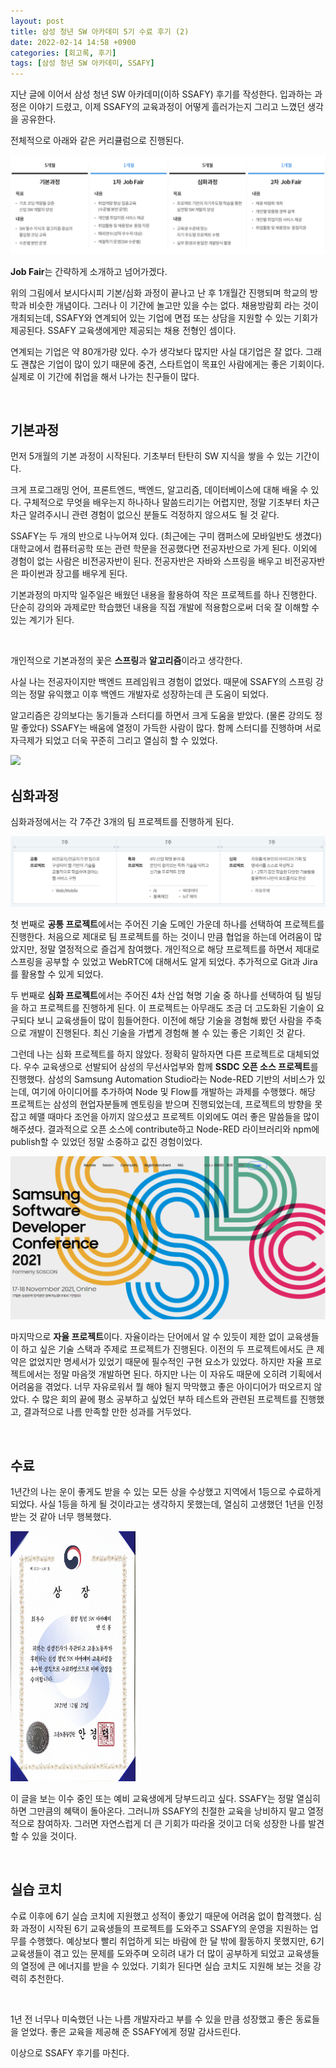 ```yaml
---
layout: post
title: 삼성 청년 SW 아카데미 5기 수료 후기 (2)
date: 2022-02-14 14:58 +0900
categories: [회고록, 후기]
tags: [삼성 청년 SW 아카데미, SSAFY]
---
```




지난 글에 이어서 삼성 청년 SW 아카데미(이하 SSAFY) 후기를 작성한다. 입과하는 과정은 이야기 드렸고, 이제 SSAFY의 교육과정이 어떻게 흘러가는지 그리고 느꼈던 생각을 공유한다.

전체적으로 아래와 같은 커리큘럼으로 진행된다. 

![ssafy](/assets/img/ssafy1.png)

**Job Fair**는 간략하게 소개하고 넘어가겠다. 

위의 그림에서 보시다시피 기본/심화 과정이 끝나고 난 후 1개월간 진행되며 학교의 방학과 비슷한 개념이다. 그러나 이 기간에 놀고만 있을 수는 없다. 채용방람회 라는 것이 개최되는데, SSAFY와 연계되어 있는 기업에 면접 또는 상담을 지원할 수 있는 기회가 제공된다. SSAFY 교육생에게만 제공되는 채용 전형인 셈이다. 

연계되는 기업은 약 80개가량 있다. 수가 생각보다 많지만 사실 대기업은 잘 없다. 그래도 괜찮은 기업이 많이 있기 때문에 중견, 스타트업이 목표인 사람에게는 좋은 기회이다. 실제로 이 기간에 취업을 해서 나가는 친구들이 많다.

<br>

## 기본과정

먼저 5개월의 기본 과정이 시작된다. 기초부터 탄탄히 SW 지식을 쌓을 수 있는 기간이다. 

크게 프로그래밍 언어, 프론트엔드, 백엔드, 알고리즘, 데이터베이스에 대해 배울 수 있다. 구체적으로 무엇을 배우는지 하나하나 말씀드리기는 어렵지만, 정말 기초부터 차근차근 알려주시니 관련 경험이 없으신 분들도 걱정하지 않으셔도 될 것 같다.

SSAFY는 두 개의 반으로 나누어져 있다. (최근에는 구미 캠퍼스에 모바일반도 생겼다) 대학교에서 컴퓨터공학 또는 관련 학문을 전공했다면 전공자반으로 가게 된다. 이외에 경험이 없는 사람은 비전공자반이 된다. 전공자반은 자바와 스프링을 배우고 비전공자반은 파이썬과 장고를 배우게 된다. 

기본과정의 마지막 일주일은 배웠던 내용을 활용하여 작은 프로젝트를 하나 진행한다. 단순히 강의와 과제로만 학습했던 내용을 직접 개발에 적용함으로써 더욱 잘 이해할 수 있는 계기가 된다.

<br>

개인적으로 기본과정의 꽃은 **스프링**과 **알고리즘**이라고 생각한다.

사실 나는 전공자이지만 백엔드 프레임워크 경험이 없었다. 때문에 SSAFY의 스프링 강의는 정말 유익했고 이후 백엔드 개발자로 성장하는데 큰 도움이 되었다. 

알고리즘은 강의보다는 동기들과 스터디를 하면서 크게 도움을 받았다. (물론 강의도 정말 좋았다) SSAFY는 배움에 열정이 가득한 사람이 많다. 함께 스터디를 진행하며 서로 자극제가 되었고 더욱 꾸준히 그리고 열심히 할 수 있었다.

<img src="http://mazassumnida.wtf/api/generate_badge?boj=heung"/>

<br>

## 심화과정

심화과정에서는 각 7주간 3개의 팀 프로젝트를 진행하게 된다.

![ssafy](/assets/img/ssafy2.png)

첫 번째로 **공통 프로젝트**에서는 주어진 기술 도메인 가운데 하나를 선택하여 프로젝트를 진행한다. 처음으로 제대로 팀 프로젝트를 하는 것이니 만큼 협업을 하는데 어려움이 많았지만, 정말 열정적으로 즐겁게 참여했다. 개인적으로 해당 프로젝트를 하면서 제대로 스프링을 공부할 수 있었고 WebRTC에 대해서도 알게 되었다. 추가적으로 Git과 Jira를 활용할 수 있게 되었다.

두 번째로 **심화 프로젝트**에서는 주어진 4차 산업 혁명 기술 중 하나를 선택하여 팀 빌딩을 하고 프로젝트를 진행하게 된다. 이 프로젝트는 아무래도 조금 더 고도화된 기술이 요구되다 보니 교육생들이 많이 힘들어한다. 이전에 해당 기술을 경험해 봤던 사람을 주축으로 개발이 진행된다. 최신 기술을 가볍게 경험해 볼 수 있는 좋은 기회인 것 같다. 

그런데 나는 심화 프로젝트를 하지 않았다. 정확히 말하자면 다른 프로젝트로 대체되었다. 우수 교육생으로 선발되어 삼성의 무선사업부와 함께 **SSDC 오픈 소스 프로젝트**를 진행했다. 삼성의 Samsung Automation Studio라는 Node-RED 기반의 서비스가 있는데, 여기에 아이디어를 추가하여 Node 및 Flow를 개발하는 과제를 수행했다. 해당 프로젝트는 삼성의 현업자분들께 멘토링을 받으며 진행되었는데, 프로젝트의 방향을 못 잡고 헤맬 때마다 조언을 아끼지 않으셨고 프로젝트 이외에도 여러 좋은 말씀들을 많이 해주셨다. 결과적으로 오픈 소스에 contribute하고 Node-RED 라이브러리와 npm에 publish할 수 있었던 정말 소중하고 값진 경험이었다.

![ssafy](/assets/img/ssdc.png)

마지막으로 **자율 프로젝트**이다. 자율이라는 단어에서 알 수 있듯이 제한 없이 교육생들이 하고 싶은 기술 스택과 주제로 프로젝트가 진행된다. 이전의 두 프로젝트에서도 큰 제약은 없었지만 명세서가 있었기 때문에 필수적인 구현 요소가 있었다. 하지만 자율 프로젝트에서는 정말 마음껏 개발하면 된다. 하지만 나는 이 자유도 때문에 오히려 기획에서 어려움을 겪었다. 너무 자유로워서 뭘 해야 될지 막막했고 좋은 아이디어가 떠오르지 않았다. 수 많은 회의 끝에 평소 공부하고 싶었던 부하 테스트와 관련된 프로젝트를 진행했고, 결과적으로 나름 만족할 만한 성과를 거두었다. 

<br>

## 수료

1년간의 나는 운이 좋게도 받을 수 있는 모든 상을 수상했고 지역에서 1등으로 수료하게 되었다. 사실 1등을 하게 될 것이라고는 생각하지 못했는데, 열심히 고생했던 1년을 인정받는 것 같아 너무 행복했다.

<img src="/assets/img/ssafy3.jpg" width="200" height="400"/>

이 글을 보는 이수 중인 또는 예비 교육생에게 당부드리고 싶다. SSAFY는 정말 열심히 하면 그만큼의 혜택이 돌아온다. 그러니까 SSAFY의 친절한 교육을 낭비하지 말고 열정적으로 참여하자. 그러면 자연스럽게 더 큰 기회가 따라올 것이고 더욱 성장한 나를 발견할 수 있을 것이다. 

<br>

## 실습 코치

수료 이후에 6기 실습 코치에 지원했고 성적이 좋았기 때문에 어려움 없이 합격했다. 심화 과정이 시작된 6기 교육생들의 프로젝트를 도와주고 SSAFY의 운영을 지원하는 업무를 수행했다. 예상보다 빨리 취업하게 되는 바람에 한 달 밖에 활동하지 못했지만, 6기 교육생들이 겪고 있는 문제를 도와주며 오히려 내가 더 많이 공부하게 되었고 교육생들의 열정에 큰 에너지를 받을 수 있었다. 기회가 된다면 실습 코치도 지원해 보는 것을 강력히 추천한다.

<br>

1년 전 너무나 미숙했던 나는 나름 개발자라고 부를 수 있을 만큼 성장했고 좋은 동료들을 얻었다. 좋은 교육을 제공해 준 SSAFY에게 정말 감사드린다. 

이상으로 SSAFY 후기를 마친다.
